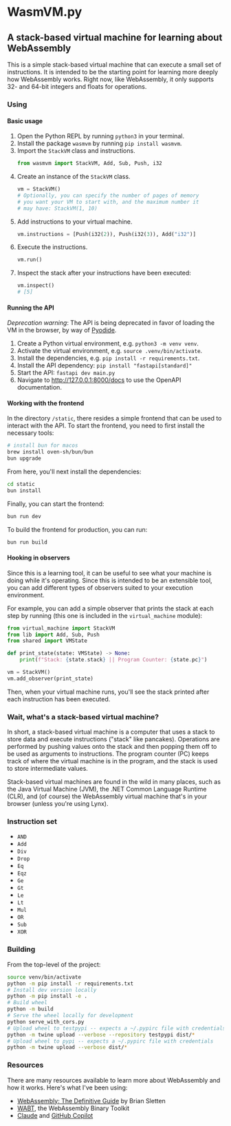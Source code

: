 # WasmVM.py
## A stack-based virtual machine for learning about WebAssembly

This is a simple stack-based virtual machine that can execute a small set of
instructions. It is intended to be the starting point for learning more deeply
how WebAssembly works. Right now, like WebAssembly, it only supports 32- and
64-bit integers and floats for operations.

### Using

#### Basic usage

1. Open the Python REPL by running `python3` in your terminal.
1. Install the package `wasmvm` by running `pip install wasmvm`.
1. Import the `StackVM` class and instructions.
    ```python
    from wasmvm import StackVM, Add, Sub, Push, i32
    ```
1. Create an instance of the `StackVM` class.
    ```python
    vm = StackVM()
    # Optionally, you can specify the number of pages of memory
    # you want your VM to start with, and the maximum number it
    # may have: StackVM(1, 10)
    ```
1. Add instructions to your virtual machine.
    ```python
    vm.instructions = [Push(i32(2)), Push(i32(3)), Add("i32")]
    ```
1. Execute the instructions.
    ```python
    vm.run()
    ```
1. Inspect the stack after your instructions have been executed:
    ```python
    vm.inspect()
    # [5]
    ```

#### Running the API

_Deprecation warning_: The API is being deprecated in favor of loading the VM in the browser, by way of [Pyodide](https://pyodide.org).

1. Create a Python virtual environment, e.g. `python3 -m venv venv`.
1. Activate the virtual environment, e.g. `source .venv/bin/activate`.
1. Install the dependencies, e.g. `pip install -r requirements.txt`.
1. Install the API dependency: `pip install "fastapi[standard]"`
1. Start the API: `fastapi dev main.py`
1. Navigate to http://127.0.0.1:8000/docs to use the OpenAPI documentation.

#### Working with the frontend

In the directory `/static`, there resides a simple frontend that can be used to interact with the API. To start the frontend, you need to first install the necessary tools:

```bash
# install bun for macos
brew install oven-sh/bun/bun
bun upgrade
```

From here, you'll next install the dependencies:

```bash
cd static
bun install
```

Finally, you can start the frontend:

```bash
bun run dev
```

To build the frontend for production, you can run:

```bash
bun run build
```


#### Hooking in observers

Since this is a learning tool, it can be useful to see what
your machine is doing while it's operating. Since this is
intended to be an extensible tool, you can add different
types of observers suited to your execution environment.

For example, you can add a simple observer that prints the
stack at each step by running (this one is included in the
`virtual_machine` module):

```python
from virtual_machine import StackVM
from lib import Add, Sub, Push
from shared import VMState

def print_state(state: VMState) -> None:
    print(f"Stack: {state.stack} || Program Counter: {state.pc}")

vm = StackVM()
vm.add_observer(print_state)
```

Then, when your virtual machine runs, you'll see the stack
printed after each instruction has been executed.

### Wait, what's a stack-based virtual machine?

In short, a stack-based virtual machine is a computer that uses a stack to
store data and execute instructions ("stack" like pancakes). Operations are
performed by pushing values onto the stack and then popping them off to be
used as arguments to instructions. The program counter (PC) keeps track of
where the virtual machine is in the program, and the stack is used to store
intermediate values.

Stack-based virtual machines are found in the wild in many places, such as the
Java Virtual Machine (JVM), the .NET Common Language Runtime (CLR), and (of
course) the WebAssembly virtual machine that's in your browser (unless you're
using Lynx).

### Instruction set

- `AND`
- `Add`
- `Div`
- `Drop`
- `Eq`
- `Eqz`
- `Ge`
- `Gt`
- `Le`
- `Lt`
- `Mul`
- `OR`
- `Sub`
- `XOR`

### Building

From the top-level of the project:

```sh
source venv/bin/activate
python -m pip install -r requirements.txt
# Install dev version locally
python -m pip install -e .
# Build wheel
python -m build
# Serve the wheel locally for development
python serve_with_cors.py
# Upload wheel to testpypi -- expects a ~/.pypirc file with credentials
python -m twine upload --verbose --repository testpypi dist/*
# Upload wheel to pypi -- expects a ~/.pypirc file with credentials
python -m twine upload --verbose dist/*
```

### Resources

There are many resources available to learn more about WebAssembly and how it
works. Here's what I've been using:

- [WebAssembly: The Definitive Guide](https://www.oreilly.com/library/view/webassembly-the-definitive/9781492089834/) by Brian Sletten
- [WABT](https://github.com/WebAssembly/wabt), the WebAssembly Binary Toolkit
- [Claude](https://claude.ai) and [GitHub Copilot](https://github.com/features/copilot)
